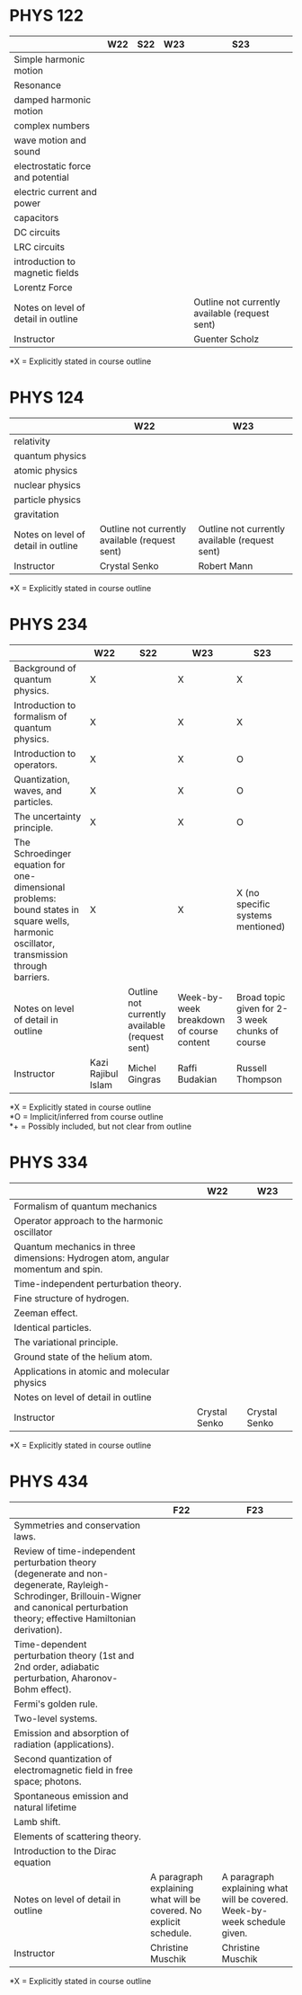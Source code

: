 # PHYS 122
|     | W22 | S22 | W23 | S23 |
| --- | --- | --- | --- | --- |
|Simple harmonic motion|  |  |  |  |
|Resonance|  |  |  |  |
|damped harmonic motion	|  |  |  |  |
|complex numbers|  |  |  |  |
|wave motion and sound|  |  |  |  |
|electrostatic force and potential|  |  |  |  |
|electric current and power|  |  |  |  |
|capacitors|  |  |  |  |
|DC circuits	|  |  |  |  |
|LRC circuits|  |  |  |  |
|introduction to magnetic fields|  |  |  |  |
|Lorentz Force|  |  |  |  |
|Notes on level of detail in outline|  |  |  |  Outline not currently available (request sent)|
|Instructor|  |  |  |  Guenter Scholz|

*X = Explicitly stated in course outline

# PHYS 124
|     | W22 |  W23 |
| --- | --- |  --- |
|relativity| | |
|quantum physics| | |
|atomic physics| | |
|nuclear physics| | |
|particle physics| | |
|gravitation| | |
|Notes on level of detail in outline|Outline not currently available (request sent)|Outline not currently available (request sent)|
|Instructor| Crystal Senko | Robert Mann |

*X = Explicitly stated in course outline

# PHYS 234
|     | W22 | S22 | W23 | S23 |
| --- | --- | --- | --- | --- |
|Background of quantum physics. | X |  | X | X |  
|Introduction to formalism of quantum physics. | X |  | X | X |
|Introduction to operators. | X |  | X | O |
|Quantization, waves, and particles. | X |  | X | O |
|The uncertainty principle. | X |  | X | O |
|The Schroedinger equation for one-dimensional problems: bound states in square wells, harmonic oscillator, transmission through barriers.| X |  | X | X (no specific systems mentioned) |
|Notes on level of detail in outline|  | Outline not currently available (request sent) | Week-by-week breakdown of course content | Broad topic given for 2-3 week chunks of course|
|Instructor| Kazi Rajibul Islam | Michel Gingras | Raffi Budakian | Russell Thompson |

*X = Explicitly stated in course outline  
*O = Implicit/inferred from course outline  
*+ = Possibly included, but not clear from outline  


# PHYS 334
|     | W22  | W23 | 
| --- | --- | --- |
|Formalism of quantum mechanics|  |  |  
|Operator approach to the harmonic oscillator|  |  |
|Quantum mechanics in three dimensions: Hydrogen atom, angular momentum and spin. |  |  |
|Time-independent perturbation theory.|  |  | 
|Fine structure of hydrogen. |  |  |
|Zeeman effect. |  |  |
|Identical particles. |  |  | 
|The variational principle.|  |  |
|Ground state of the helium atom. |  |  |
|Applications in atomic and molecular physics|  |  |
|Notes on level of detail in outline|  |  | 
|Instructor| Crystal Senko | Crystal Senko |

*X = Explicitly stated in course outline

# PHYS 434
|     | F22  | F23 | 
| --- | --- | --- |
|Symmetries and conservation laws. |  |  |
|Review of time-independent perturbation theory (degenerate and non-degenerate, Rayleigh-Schrodinger, Brillouin-Wigner and canonical perturbation theory; effective Hamiltonian derivation). |  |  |
|Time-dependent perturbation theory (1st and 2nd order, adiabatic perturbation, Aharonov-Bohm effect). |  |  |
|Fermi's golden rule. |  |  |
|Two-level systems. |  |  |
|Emission and absorption of radiation (applications). |  |  |
|Second quantization of electromagnetic field in free space; photons.|  |  | 
|Spontaneous emission and natural lifetime|  |  |
|Lamb shift. |  |  |
|Elements of scattering theory. |  |  |
|Introduction to the Dirac equation|  |  |
|Notes on level of detail in outline| A paragraph explaining what will be covered. No explicit schedule. | A paragraph explaining what will be covered. Week-by-week schedule given. |  
|Instructor| Christine Muschik | Christine Muschik |  

*X = Explicitly stated in course outline
